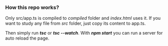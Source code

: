 ### How this repo works? ###

Only src/app.ts is compiled to *compiled* folder and *index.html* uses it. If you want to study any file from *src* folder, just copy its content to app.ts.

Then simply run __*tsc*__  or __*tsc --watch*__. With __*npm start*__ you can run a server for auto reload the page.
